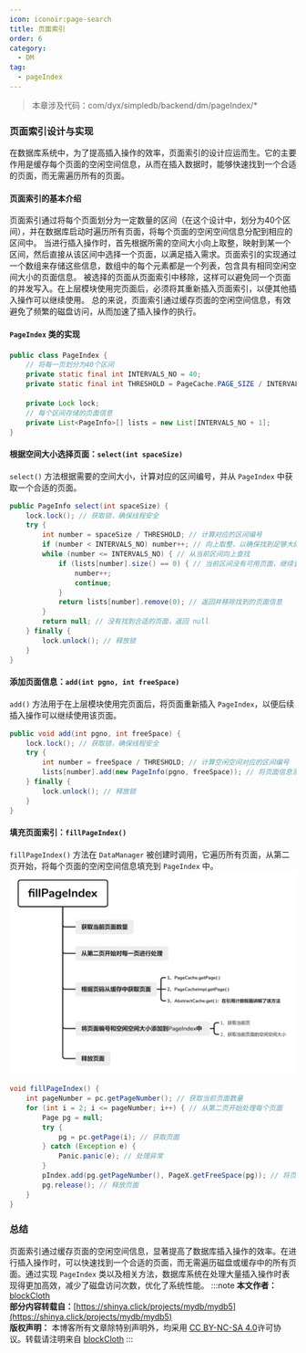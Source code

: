 ```yaml
---
icon: iconoir:page-search
title: 页面索引
order: 6
category:
  - DM
tag:
  - pageIndex
---
```

> 本章涉及代码：com/dyx/simpledb/backend/dm/pageIndex/*

### 页面索引设计与实现

在数据库系统中，为了提高插入操作的效率，页面索引的设计应运而生。它的主要作用是缓存每个页面的空闲空间信息，从而在插入数据时，能够快速找到一个合适的页面，而无需遍历所有的页面。

#### 页面索引的基本介绍

页面索引通过将每个页面划分为一定数量的区间（在这个设计中，划分为40个区间），并在数据库启动时遍历所有页面，将每个页面的空闲空间信息分配到相应的区间中。
当进行插入操作时，首先根据所需的空间大小向上取整，映射到某一个区间，然后直接从该区间中选择一个页面，以满足插入需求。页面索引的实现通过一个数组来存储这些信息，数组中的每个元素都是一个列表，包含具有相同空闲空间大小的页面信息。
被选择的页面从页面索引中移除，这样可以避免同一个页面的并发写入。在上层模块使用完页面后，必须将其重新插入页面索引，以便其他插入操作可以继续使用。
总的来说，页面索引通过缓存页面的空闲空间信息，有效避免了频繁的磁盘访问，从而加速了插入操作的执行。

#### `PageIndex` 类的实现

```java
public class PageIndex {
    // 将每一页划分为40个区间
    private static final int INTERVALS_NO = 40;
    private static final int THRESHOLD = PageCache.PAGE_SIZE / INTERVALS_NO; // 每个区间大小为204字节

    private Lock lock;
    // 每个区间存储的页面信息
    private List<PageInfo>[] lists = new List[INTERVALS_NO + 1];
}
```

#### 根据空间大小选择页面：`select(int spaceSize)`

`select()` 方法根据需要的空间大小，计算对应的区间编号，并从 `PageIndex` 中获取一个合适的页面。

```java
public PageInfo select(int spaceSize) {
    lock.lock(); // 获取锁，确保线程安全
    try {
        int number = spaceSize / THRESHOLD; // 计算对应的区间编号
        if (number < INTERVALS_NO) number++; // 向上取整，以确保找到足够大的空间
        while (number <= INTERVALS_NO) { // 从当前区间向上查找
            if (lists[number].size() == 0) { // 当前区间没有可用页面，继续查找下一个区间
                number++;
                continue;
            }
            return lists[number].remove(0); // 返回并移除找到的页面信息
        }
        return null; // 没有找到合适的页面，返回 null
    } finally {
        lock.unlock(); // 释放锁
    }
}
```

#### 添加页面信息：`add(int pgno, int freeSpace)`

`add()` 方法用于在上层模块使用完页面后，将页面重新插入 `PageIndex`，以便后续插入操作可以继续使用该页面。

```java
public void add(int pgno, int freeSpace) {
    lock.lock(); // 获取锁，确保线程安全
    try {
        int number = freeSpace / THRESHOLD; // 计算空闲空间对应的区间编号
        lists[number].add(new PageInfo(pgno, freeSpace)); // 将页面信息添加到对应的区间列表中
    } finally {
        lock.unlock(); // 释放锁
    }
}
```

#### 填充页面索引：`fillPageIndex()`

`fillPageIndex()` 方法在 `DataManager` 被创建时调用，它遍历所有页面，从第二页开始，将每个页面的空闲空间信息填充到 `PageIndex` 中。  
![pageindex.fillPageIndex.png](../../img/pageindex.fillPageIndex.png)

```java
void fillPageIndex() {
    int pageNumber = pc.getPageNumber(); // 获取当前页面数量
    for (int i = 2; i <= pageNumber; i++) { // 从第二页开始处理每个页面
        Page pg = null;
        try {
            pg = pc.getPage(i); // 获取页面
        } catch (Exception e) {
            Panic.panic(e); // 处理异常
        }
        pIndex.add(pg.getPageNumber(), PageX.getFreeSpace(pg)); // 将页面编号和空闲空间大小添加到 PageIndex
        pg.release(); // 释放页面
    }
}
```

### 总结

页面索引通过缓存页面的空闲空间信息，显著提高了数据库插入操作的效率。在进行插入操作时，可以快速找到一个合适的页面，而无需遍历磁盘或缓存中的所有页面。通过实现 `PageIndex` 类以及相关方法，数据库系统在处理大量插入操作时表现得更加高效，减少了磁盘访问次数，优化了系统性能。
:::note
**本文作者：**[blockCloth](https://github.com/blockCloth)  
**部分内容转载自：**[https://shinya.click/projects/mydb/mydb5](https://shinya.click/projects/mydb/mydb5)  
**版权声明：** 本博客所有文章除特别声明外，均采用 [CC BY-NC-SA 4.0](https://creativecommons.org/licenses/by/4.0/legalcode.zh-hans)许可协议。转载请注明来自 [blockCloth](https://github.com/blockCloth)
:::